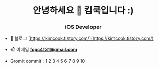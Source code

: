 <h1 align="center">안녕하세요 👋 킴쿡입니다 :)</h1>
<h3 align="center">iOS Developer</h3>

- 📝 블로그 [https://kimcook.tistory.com/](https://kimcook.tistory.com/)

- 📫 이메일 **fopc4131@gmail.com**
- Gromit commit : 1 2 3 4 5 6 7 8 9 10
